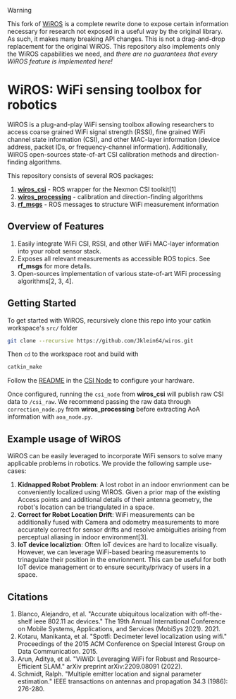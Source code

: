 > [!WARNING]
> This fork of [WiROS](https://github.com/ucsdwcsng/WiROS) is a complete rewrite done to expose certain information necessary for research not exposed in a useful way by the original library. As such, it makes many breaking API changes. This is not a drag-and-drop replacement for the original WiROS. This repository also implements only the WiROS capabilities we need, and _there are no guarantees that every WiROS feature is implemented here!_

# WiROS: WiFi sensing toolbox for robotics

WiROS is a plug-and-play WiFi sensing toolbox allowing researchers to access coarse grained WiFi signal strength (RSSI), fine grained WiFi channel state information (CSI), and other MAC-layer information (device address, packet IDs, or frequency-channel information). Additionally, WiROS open-sources state-of-art CSI calibration methods and direction-finding algorithms.

This repository consists of several ROS packages:

1. [**wiros_csi**](wiros_csi/) - ROS wrapper for the Nexmon CSI toolkit[1]
2. [**wiros_processing**](https://github.com/Jklein64/wiros_processing/) - calibration and direction-finding algorithms
3. [**rf_msgs**](https://github.com/Jklein64/rf_msgs/) - ROS messages to structure WiFi measurement information

## Overview of Features

1. Easily integrate WiFi CSI, RSSI, and other WiFi MAC-layer information into your robot sensor stack.
2. Exposes all relevant measurements as accessible ROS topics. See **rf_msgs** for more details.
3. Open-sources implementation of various state-of-art WiFi processing algorithms[2, 3, 4].

## Getting Started

To get started with WiROS, recursively clone this repo into your catkin workspace's `src/` folder

```bash
git clone --recursive https://github.com/Jklein64/wiros.git
```

Then `cd` to the workspace root and build with

```bash
catkin_make
```

Follow the [README](https://github.com/ucsdwcsng/wiros_csi_node/blob/main/README.md) in the [CSI Node](https://github.com/ucsdwcsng/wiros_csi_node) to configure your hardware.

Once configured, running the `csi_node` from **wiros_csi** will publish raw CSI data to `/csi_raw`. We recommend passing the raw data through `correction_node.py` from **wiros_processing** before extracting AoA information with `aoa_node.py`.

## Example usage of WiROS

WiROS can be easily leveraged to incorporate WiFi sensors to solve many applicable problems in robotics. We provide the following sample use-cases:

1. **Kidnapped Robot Problem**: A lost robot in an indoor envrionment can be conveniently localized using WiROS. Given a prior map of the existing Access points and additional details of their antenna geometry, the robot's location can be triangulated in a space.
2. **Correct for Robot Location Drift**: WiFi measurements can be additionally fused with Camera and odometry measurements to more accurately correct for sensor drifts and resolve ambiguities arising from perceptual aliasing in indoor environment[3].
3. **IoT device localiztion**: Often IoT devices are hard to localize visually. However, we can leverage WiFi-based bearing measurements to trinagulate their position in the envrionment. This can be useful for both IoT device management or to ensure security/privacy of users in a space.

## Citations

1. Blanco, Alejandro, et al. "Accurate ubiquitous localization with off-the-shelf ieee 802.11 ac devices." The 19th Annual International Conference on Mobile Systems, Applications, and Services (MobiSys 2021). 2021.
2. Kotaru, Manikanta, et al. "Spotfi: Decimeter level localization using wifi." Proceedings of the 2015 ACM Conference on Special Interest Group on Data Communication. 2015.
3. Arun, Aditya, et al. "ViWiD: Leveraging WiFi for Robust and Resource-Efficient SLAM." arXiv preprint arXiv:2209.08091 (2022).
4. Schmidt, Ralph. "Multiple emitter location and signal parameter estimation." IEEE transactions on antennas and propagation 34.3 (1986): 276-280.
